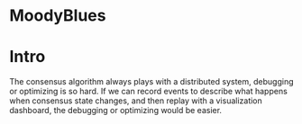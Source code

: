 # MoodyBlues


# Intro

The consensus algorithm always plays with a distributed system, debugging or optimizing is so hard. If we can record events to describe what happens when consensus state changes, and then replay with a visualization dashboard, the debugging or optimizing would be easier.